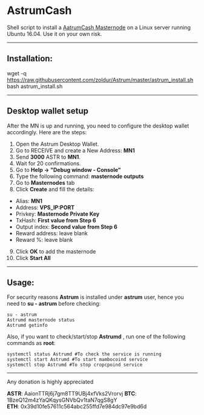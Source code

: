 # AstrumCash
Shell script to install a [AatrumCash Masternode](https://astrum.cash) on a Linux server running Ubuntu 16.04. Use it on your own risk.  

***
## Installation:  

wget -q https://raw.githubusercontent.com/zoldur/Astrum/master/astrum_install.sh  
bash astrum_install.sh
***

## Desktop wallet setup  

After the MN is up and running, you need to configure the desktop wallet accordingly. Here are the steps:  
1. Open the Astrum Desktop Wallet.  
2. Go to RECEIVE and create a New Address: **MN1**  
3. Send **3000** ASTR to **MN1**.  
4. Wait for 20 confirmations.  
5. Go to **Help -> "Debug window - Console"**  
6. Type the following command: **masternode outputs**  
7. Go to **Masternodes** tab  
8. Click **Create** and fill the details:  
* Alias: **MN1**  
* Address: **VPS_IP:PORT**  
* Privkey: **Masternode Private Key**  
* TxHash: **First value from Step 6**  
* Output index:  **Second value from Step 6**  
* Reward address: leave blank  
* Reward %: leave blank  
9. Click **OK** to add the masternode  
10. Click **Start All**  

***

## Usage:  

For security reasons **Astrum** is installed under **astrum** user, hence you need to **su - astrum** before checking:    

```
su - astrum
Astrumd masternode status
Astrumd getinfo
```  
Also, if you want to check/start/stop **Astrumd** , run one of the following commands as **root**:
```
systemctl status Astrumd #To check the service is running  
systemctl start Astrumd #To start mambocoind service  
systemctl stop Astrumd #To stop cropcpoind service  
```


***

  
Any donation is highly appreciated  

**ASTR**: AaionTTRj6j7gm8TT9UBj4xfVks2Vrorvj
**BTC**: 1BzeQ12m4zYaQKqysGNVbQv1taN7qgS8gY  
**ETH**: 0x39d10fe57611c564abc255ffd7e984dc97e9bd6d  
